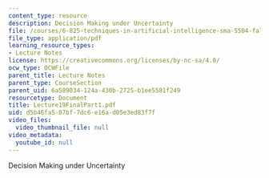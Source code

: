```yaml
---
content_type: resource
description: Decision Making under Uncertainty
file: /courses/6-825-techniques-in-artificial-intelligence-sma-5504-fall-2002/d5b46fa507bf7dc6e16ad05e3ed83f7f_Lecture19FinalPart1.pdf
file_type: application/pdf
learning_resource_types:
- Lecture Notes
license: https://creativecommons.org/licenses/by-nc-sa/4.0/
ocw_type: OCWFile
parent_title: Lecture Notes
parent_type: CourseSection
parent_uid: 6a589034-124a-430b-2725-b1ee5581f249
resourcetype: Document
title: Lecture19FinalPart1.pdf
uid: d5b46fa5-07bf-7dc6-e16a-d05e3ed83f7f
video_files:
  video_thumbnail_file: null
video_metadata:
  youtube_id: null
---
```

Decision Making under Uncertainty
